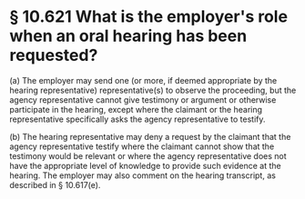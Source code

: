 # § 10.621   What is the employer's role when an oral hearing has been requested?

(a) The employer may send one (or more, if deemed appropriate by the hearing representative) representative(s) to observe the proceeding, but the agency representative cannot give testimony or argument or otherwise participate in the hearing, except where the claimant or the hearing representative specifically asks the agency representative to testify.


(b) The hearing representative may deny a request by the claimant that the agency representative testify where the claimant cannot show that the testimony would be relevant or where the agency representative does not have the appropriate level of knowledge to provide such evidence at the hearing. The employer may also comment on the hearing transcript, as described in § 10.617(e).





